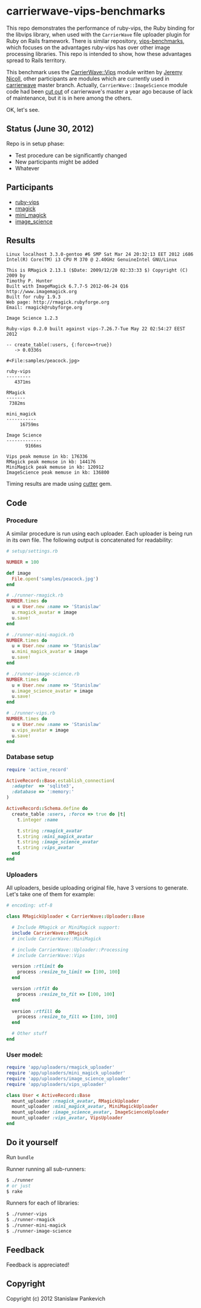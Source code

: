 # carrierwave-vips-benchmarks

This repo demonstrates the performance of ruby-vips, the Ruby binding for
the libvips library, when used with the ```CarrierWave``` file uploader
plugin for Ruby on Rails framework.  There is similar repository,
[vips-benchmarks](https://github.com/stanislaw/vips-benchmarks), which
focuses on the advantages ruby-vips has over other image processing libraries.
This repo is intended to show, how these advantages spread to Rails
territory.  

This benchmark uses the
[CarrierWave::Vips](https://github.com/eltiare/carrierwave/commit/08bc69f379b25d413a6243e6545defe2a88b45f0)
module written by [Jeremy Nicoll](https://github.com/eltiare/),
other participants are modules which are currently used in
[carrierwave](https://github.com/jnicklas/carrierwave) master
branch. Actually, ```CarrierWave::ImageScience``` module code had been [cut
out](https://github.com/jnicklas/carrierwave/commit/8b85d793d62cbce1115185b0dde51ce4e3cac6f4)
of carrierwave's master a year ago because of lack of maintenance, but it
is in here among the others.

OK, let's see.

## Status (June 30, 2012)

Repo is in setup phase:

* Test procedure can be significantly changed
* New participants might be added
* Whatever

## Participants

* [ruby-vips](https://github.com/jcupitt/ruby-vips)
* [rmagick](http://rmagick.rubyforge.org/)
* [mini_magick](https://github.com/probablycorey/mini_magick)
* [image_science](https://github.com/seattlerb/image_science)

## Results

```text
Linux localhost 3.3.0-gentoo #6 SMP Sat Mar 24 20:32:13 EET 2012 i686 
Intel(R) Core(TM) i3 CPU M 370 @ 2.40GHz GenuineIntel GNU/Linux

This is RMagick 2.13.1 ($Date: 2009/12/20 02:33:33 $) Copyright (C) 2009 by 
Timothy P. Hunter
Built with ImageMagick 6.7.7-5 2012-06-24 Q16 http://www.imagemagick.org
Built for ruby 1.9.3
Web page: http://rmagick.rubyforge.org
Email: rmagick@rubyforge.org

Image Science 1.2.3

Ruby-vips 0.2.0 built against vips-7.26.7-Tue May 22 02:54:27 EEST 2012

-- create_table(:users, {:force=>true})
   -> 0.0336s

#<File:samples/peacock.jpg>

ruby-vips
---------
   4371ms

RMagick
-------
 7382ms

mini_magick
-----------
     16759ms

Image Science
-------------
       9166ms

Vips peak memuse in kb: 176336
RMagick peak memuse in kb: 144176
MiniMagick peak memuse in kb: 120912
ImageScience peak memuse in kb: 136800
```

Timing results are made using [cutter](https://github.com/stanislaw/cutter) gem.

## Code

### Procedure

A similar procedure is run using each uploader. Each uploader is being
run in its own file. The following output is concatenated for readability:

```ruby
# setup/settings.rb

NUMBER = 100

def image
  File.open('samples/peacock.jpg')
end

# ./runner-rmagick.rb
NUMBER.times do
  u = User.new :name => 'Stanislaw'
  u.rmagick_avatar = image
  u.save!
end

# ./runner-mini-magick.rb
NUMBER.times do
  u = User.new :name => 'Stanislaw'
  u.mini_magick_avatar = image
  u.save!
end

# ./runner-image-science.rb
NUMBER.times do
  u = User.new :name => 'Stanislaw'
  u.image_science_avatar = image
  u.save!
end

# ./runner-vips.rb
NUMBER.times do
  u = User.new :name => 'Stanislaw'
  u.vips_avatar = image
  u.save!
end
```

### Database setup

```ruby
require 'active_record'

ActiveRecord::Base.establish_connection(
  :adapter  => 'sqlite3',
  :database => ':memory:'
)

ActiveRecord::Schema.define do
  create_table :users, :force => true do |t|
    t.integer :name

    t.string :rmagick_avatar
    t.string :mini_magick_avatar
    t.string :image_science_avatar
    t.string :vips_avatar
  end
end
```

### Uploaders

All uploaders, beside uploading original file, have 3 versions to
generate. Let's take one of them for example:

```ruby
# encoding: utf-8

class RMagickUploader < CarrierWave::Uploader::Base

  # Include RMagick or MiniMagick support:
  include CarrierWave::RMagick
  # include CarrierWave::MiniMagick

  # include CarrierWave::Uploader::Processing
  # include CarrierWave::Vips

  version :rtlimit do
    process :resize_to_limit => [100, 100]
  end

  version :rtfit do
    process :resize_to_fit => [100, 100]
  end
  
  version :rtfill do
    process :resize_to_fill => [100, 100]
  end

  # Other stuff
end
```

### User model:

```ruby
require 'app/uploaders/rmagick_uploader'
require 'app/uploaders/mini_magick_uploader'
require 'app/uploaders/image_science_uploader'
require 'app/uploaders/vips_uploader'

class User < ActiveRecord::Base
  mount_uploader :rmagick_avatar, RMagickUploader
  mount_uploader :mini_magick_avatar, MiniMagickUploader
  mount_uploader :image_science_avatar, ImageScienceUploader
  mount_uploader :vips_avatar, VipsUploader
end
```

## Do it yourself

Run ```bundle```

Runner running all sub-runners:

```bash
$ ./runner
# or just
$ rake
```

Runners for each of libraries:

```bash
$ ./runner-vips
$ ./runner-rmagick
$ ./runner-mini-magick
$ ./runner-image-science
```

## Feedback

Feedback is appreciated!

## Copyright
Copyright (c) 2012 Stanislaw Pankevich
